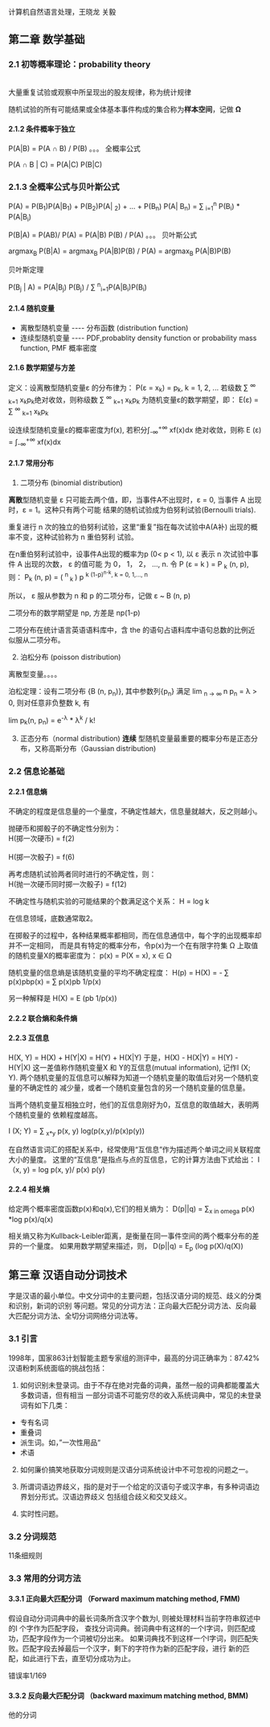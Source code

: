 计算机自然语言处理，王晓龙 关毅

## 第二章 数学基础
### 2.1 初等概率理论：probability theory

<br>大量重复试验或观察中所呈现出的股友规律，称为统计规律</br>

随机试验的所有可能结果或全体基本事件构成的集合称为<b>样本空间</b>，记做 <b>Ω</b> </br>

#### 2.1.2 条件概率于独立

P(A|B) = P(A ∩ B)   / P(B)              。。。 全概率公式

P(A ∩ B | C) = P(A|C) P(B|C)   

### 2.1.3 全概率公式与贝叶斯公式

P(A) = P(B<sub>1</sub>)P(A|B<sub>1</sub>) + P(B<sub>2</sub>)P(A| <sub>2</sub>) +
... + P(B<sub>n</sub>) P(A| B<sub>n</sub>)
= ∑ <sub>i=1</sub><sup>n</sup> P(B<sub>i</sub>) * P(A|B<sub>i</sub>)

P(B|A) = P(AB)/ P(A) = P(A|B) P(B) / P(A)  。。。  贝叶斯公式

argmax<sub>B</sub> P(B|A) = argmax<sub>B</sub> P(A|B)P(B) / P(A)
= argmax<sub>B</sub> P(A|B)P(B)


贝叶斯定理

P(B<sub>j</sub> | A) = P(A|B<sub>j</sub>) P(B<sub>j</sub>) / 
∑ <sup>n</sup><sub>i=1</sub>P(A|B<sub>i</sub>)P(B<sub>i</sub>)

#### 2.1.4 随机变量

* 离散型随机变量 ---- 分布函数 (distribution function)
* 连续型随机变量 ---- PDF,probablity density function or probability mass function, PMF 概率密度

#### 2.1.6 数学期望与方差

定义：设离散型随机变量ε 的分布律为：
P(ε = x<sub>k</sub>) = p<sub>k</sub>, k = 1, 2, ...
若级数 ∑ <sup>∞</sup> <sub>k=1</sub> x<sub>k</sub>p<sub>k</sub>绝对收敛，则称级数
 ∑ <sup>∞</sup> <sub>k=1</sub> x<sub>k</sub>p<sub>k</sub> 为随机变量ε的数学期望，即：
 E(ε) =  ∑ <sup>∞</sup> <sub>k=1</sub> x<sub>k</sub>p<sub>k</sub> 

设连续型随机变量ε的概率密度为f(x), 若积分∫<sub>-∞</sub><sup>+∞</sup> xf(x)dx 绝对收敛，则称
E (ε) = ∫<sub>-∞</sub><sup>+∞</sup> xf(x)dx 

<!--  
 \sum
 \infty 

 $$\sum$$ -->


#### 2.1.7 常用分布
1. 二项分布 (binomial distribution)

<b>离散</b>型随机变量 ε 只可能去两个值，即，当事件A不出现时，ε = 0, 当事件 A 出现时，ε = 1。这种只有两个可能
结果的随机试验成为伯努利试验(Bernoulli trials).

重复进行 n 次的独立的伯努利试验，这里“重复”指在每次试验中A(A补) 出现的概率不变，这种试验称为 n 重伯努利
  试验。

在n重伯努利试验中，设事件A出现的概率为p (0< p < 1), 以 ε 表示 n 次试验中事件 A 出现的次数， ε 的值可能
  为 0， 1， 2， ..., n. 令 P (ε = k ) = P <sub>k</sub> (n, p), 则：
  P<sub>k</sub> (n, p) = ( <sup> n </sup> <sub>k </sub>) p <sup>k</sub> (1-p)<sup>n-k</sup>,
  k = 0, 1,..., n

所以， ε 服从参数为 n 和 p 的二项分布，记做 ε ~ B (n, p)

二项分布的数学期望是 np, 方差是 np(1-p)

二项分布在统计语言英语语料库中，含 the 的语句占语料库中语句总数的比例近似服从二项分布。

2. 泊松分布 (poisson distribution)

离散型变量。。。。

泊松定理：设有二项分布 {B (n, p<sub>n</sub>)}, 其中参数列{p<sub>n</sub>} 满足 
lim <sub>n -> ∞ </sub> n p<sub>n</sub> =  λ > 0, 则对任意非负整数 k, 有

lim p<sub>k</sub>(n, p<sub>n</sub>) = e<sup>-λ</sup> * λ<sup>k</sup> / k!


3. 正态分布（normal distribution)
<b> 连续</b> 型随机变量最重要的概率分布是正态分布，又称高斯分布（Gaussian distribution)

### 2.2 信息论基础

#### 2.2.1 信息熵
不确定的程度是信息量的一个量度，不确定性越大，信息量就越大，反之则越小。

抛硬币和掷骰子的不确定性分别为：
<br> H(掷一次硬币) = f(2)</br>
<br> H(掷一次骰子) = f(6)</br>

再考虑随机试验两者同时进行的不确定性，则：
<br> H(抛一次硬币同时掷一次骰子) = f(12)</br>

不确定性与随机实验的可能结果的个数满足这个关系：
H = log k

在信息领域，底数通常取2。

在掷骰子的过程中，各种结果概率都相同，而在信息通信中，每个字的出现概率却并不一定相同，
而是具有特定的概率分布，令p(x)为一个在有限字符集 Ω 上取值的随机变量X的概率密度为：
p(x) = P(X = x), x ∈ Ω

随机变量的信息熵是该随机变量的平均不确定程度：
H(p) = H(X) = - ∑ p(x)pbp(x) = ∑ p(x)pb 1/p(x)

另一种解释是
H(X) = E (pb 1/p(x))

#### 2.2.2 联合熵和条件熵

#### 2.2.3 互信息

H(X, Y) = H(X) + H(Y|X) = H(Y) + H(X|Y)
于是，H(X) - H(X|Y) = H(Y) - H(Y|X)
这一差值称作随机变量X 和 Y的互信息(mutual information), 记作I (X; Y).
两个随机变量的互信息可以解释为知道一个随机变量的取值后对另一个随机变量的不确定性的
减少量，或者一个随机变量包含的另一个随机变量的信息量。

当两个随机变量互相独立时，他们的互信息刚好为0，互信息的取值越大，表明两个随机变量的
依赖程度越高。

I (X; Y) = ∑ <sub>x*y</sub> p(x, y) log(p(x,y)/p(x)p(y))

在自然语言词汇的搭配关系中，经常使用“互信息”作为描述两个单词之间关联程度大小的量度。
这里的“互信息”是指点与点的互信息，它的计算方法由下式给出：
I（x, y) = log p(x, y)/ p(x) p(y)

#### 2.2.4 相关熵
给定两个概率密度函数p(x)和q(x),它们的相关熵为：
D(p||q) = ∑<sub>x in omega</sub> p(x) *log p(x)/q(x)

相关熵又称为Kullback-Leibler距离，是衡量在同一事件空间的两个概率分布的差异的一个量度。
如果用数学期望来描述，则，
D(p||q) = E<sub>p</sub> (log p(X)/q(X))


## 第三章 汉语自动分词技术
字是汉语的最小单位。中文分词中的主要问题，包括汉语分词的规范、歧义的分类和识别，新词的识别
等问题。常见的分词方法：正向最大匹配分词方法、反向最大匹配分词方法、全切分词网络分词法等。

### 3.1 引言
1998年，国家863计划智能主题专家组的测评中，最高的分词正确率为：87.42%
汉语粉刺系统面临的挑战包括：
1. 如何识别未登录词。由于不存在绝对完备的词典，虽然一般的词典都能覆盖大多数词语，但有相当
一部分词语不可能穷尽的收入系统词典中，常见的未登录词有如下几类：
- 专有名词
- 重叠词
- 派生词。如，”一次性用品“
- 术语

2. 如何廉价搞笑地获取分词规则是汉语分词系统设计中不可忽视的问题之一。

3. 所谓词语边界歧义，指的是对于一个给定的汉语句子或汉字串，有多种词语边界划分形式。汉语边界歧义
包括组合歧义和交叉歧义。

4. 实时性问题。

### 3.2 分词规范
11条细规则

### 3.3 常用的分词方法
#### 3.3.1 正向最大匹配分词 （Forward maximum matching method, FMM)
假设自动分词词典中的最长词条所含汉字个数为I, 则被处理材料当前字符串叙述中的I 个字作为匹配字段，
查找分词词典。弱词典中有这样的一个I字词，则匹配成功，匹配字段作为一个词被切分出来。
如果词典找不到这样一个I字词，则匹配失败。匹配字段去掉最后一个汉字，剩下的字符作为新的匹配字段，进行
新的匹配，如此进行下去，直至切分成功为止。

错误率1/169

#### 3.3.2 反向最大匹配分词 （backward maximum matching method, BMM)
他的分词






